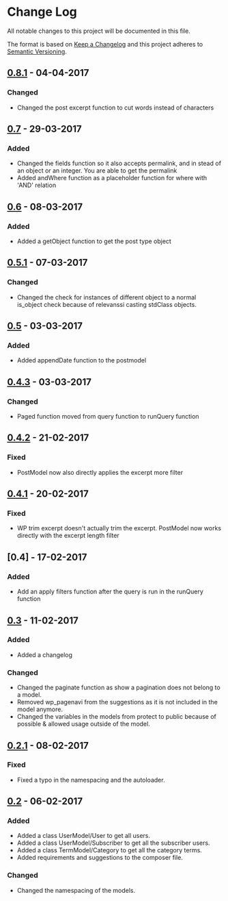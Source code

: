 # Change Log
All notable changes to this project will be documented in this file.

The format is based on [Keep a Changelog](http://keepachangelog.com/)
and this project adheres to [Semantic Versioning](http://semver.org/).

## [0.8.1] - 04-04-2017
### Changed 
* Changed the post excerpt function to cut words instead of characters

## [0.7] - 29-03-2017
### Added
* Changed the fields function so it also accepts permalink, and in stead of an object or an integer. You are able to get the permalink
* Added andWhere function as a placeholder function for where with 'AND' relation

## [0.6] - 08-03-2017
### Added
* Added a getObject function to get the post type object

## [0.5.1] - 07-03-2017
### Changed
* Changed the check for instances of different object to a normal is_object check because of relevanssi casting stdClass objects.

## [0.5] - 03-03-2017
### Added
* Added appendDate function to the postmodel

## [0.4.3] - 03-03-2017
### Changed
* Paged function moved from query function to runQuery function

## [0.4.2] - 21-02-2017
### Fixed
* PostModel now also directly applies the excerpt more filter

## [0.4.1] - 20-02-2017
### Fixed
* WP trim excerpt doesn't actually trim the excerpt. PostModel now works directly with the excerpt length filter

## [0.4] - 17-02-2017
### Added
* Add an apply filters function after the query is run in the runQuery function

## [0.3] - 11-02-2017
### Added
* Added a changelog

### Changed
* Changed the paginate function as show a pagination does not belong to a model.
* Removed wp_pagenavi from the suggestions as it is not included in the model anymore.
* Changed the variables in the models from protect to public because of possible & allowed usage outside of the model.

## [0.2.1] - 08-02-2017
### Fixed
- Fixed a typo in the namespacing and the autoloader.

## [0.2] - 06-02-2017
### Added
* Added a class UserModel/User to get all users.
* Added a class UserModel/Subscriber to get all the subscriber users.
* Added a class TermModel/Category to get all the category terms.
* Added requirements and suggestions to the composer file.

### Changed
* Changed the namespacing of the models.

[Unreleased]: https://github.com/DannyvanHolten/WordPress-Models/compare/0.8...develop
[0.8.1]: https://github.com/DannyvanHolten/WordPress-Models/compare/0.8...0.8.1
[0.8]: https://github.com/DannyvanHolten/WordPress-Models/compare/0.7...0.8
[0.7]: https://github.com/DannyvanHolten/WordPress-Models/compare/0.6...0.7
[0.6]: https://github.com/DannyvanHolten/WordPress-Models/compare/0.5.1...0.6
[0.5.1]: https://github.com/DannyvanHolten/WordPress-Models/compare/0.5...0.5.1
[0.5]: https://github.com/DannyvanHolten/WordPress-Models/compare/0.4.3...0.5
[0.4.3]: https://github.com/DannyvanHolten/WordPress-Models/compare/0.4.2...0.4.3
[0.4.2]: https://github.com/DannyvanHolten/WordPress-Models/compare/0.4.1...0.4.2
[0.4.2]: https://github.com/DannyvanHolten/WordPress-Models/compare/0.4...0.4.1
[0.4.1]: https://github.com/DannyvanHolten/WordPress-Models/compare/0.3...0.4
[0.3]: https://github.com/DannyvanHolten/WordPress-Models/compare/0.2.1...0.3
[0.2.1]: https://github.com/DannyvanHolten/WordPress-Models/compare/0.2...0.2.1
[0.2]: https://github.com/DannyvanHolten/WordPress-Models/compare/0.1...0.2